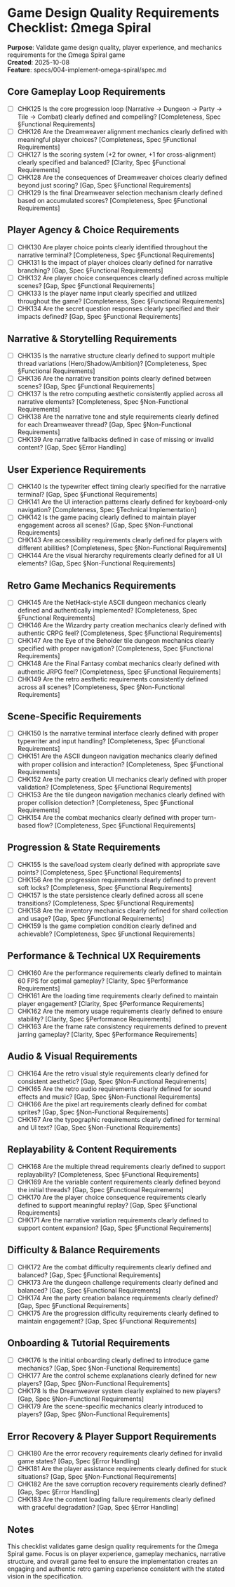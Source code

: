 # Game Design Quality Requirements Checklist: Ωmega Spiral

**Purpose**: Validate game design quality, player experience, and mechanics requirements for the Ωmega Spiral game  
**Created**: 2025-10-08  
**Feature**: specs/004-implement-omega-spiral/spec.md

## Core Gameplay Loop Requirements

- [ ] CHK125 Is the core progression loop (Narrative → Dungeon → Party → Tile → Combat) clearly defined and compelling? [Completeness, Spec §Functional Requirements]
- [ ] CHK126 Are the Dreamweaver alignment mechanics clearly defined with meaningful player choices? [Completeness, Spec §Functional Requirements]
- [ ] CHK127 Is the scoring system (+2 for owner, +1 for cross-alignment) clearly specified and balanced? [Clarity, Spec §Functional Requirements]
- [ ] CHK128 Are the consequences of Dreamweaver choices clearly defined beyond just scoring? [Gap, Spec §Functional Requirements]
- [ ] CHK129 Is the final Dreamweaver selection mechanism clearly defined based on accumulated scores? [Completeness, Spec §Functional Requirements]

## Player Agency & Choice Requirements

- [ ] CHK130 Are player choice points clearly identified throughout the narrative terminal? [Completeness, Spec §Functional Requirements]
- [ ] CHK131 Is the impact of player choices clearly defined for narrative branching? [Gap, Spec §Functional Requirements]
- [ ] CHK132 Are player choice consequences clearly defined across multiple scenes? [Gap, Spec §Functional Requirements]
- [ ] CHK133 Is the player name input clearly specified and utilized throughout the game? [Completeness, Spec §Functional Requirements]
- [ ] CHK134 Are the secret question responses clearly specified and their impacts defined? [Gap, Spec §Functional Requirements]

## Narrative & Storytelling Requirements

- [ ] CHK135 Is the narrative structure clearly defined to support multiple thread variations (Hero/Shadow/Ambition)? [Completeness, Spec §Functional Requirements]
- [ ] CHK136 Are the narrative transition points clearly defined between scenes? [Gap, Spec §Functional Requirements]
- [ ] CHK137 Is the retro computing aesthetic consistently applied across all narrative elements? [Completeness, Spec §Non-Functional Requirements]
- [ ] CHK138 Are the narrative tone and style requirements clearly defined for each Dreamweaver thread? [Gap, Spec §Non-Functional Requirements]
- [ ] CHK139 Are narrative fallbacks defined in case of missing or invalid content? [Gap, Spec §Error Handling]

## User Experience Requirements

- [ ] CHK140 Is the typewriter effect timing clearly specified for the narrative terminal? [Gap, Spec §Functional Requirements]
- [ ] CHK141 Are the UI interaction patterns clearly defined for keyboard-only navigation? [Completeness, Spec §Technical Implementation]
- [ ] CHK142 Is the game pacing clearly defined to maintain player engagement across all scenes? [Gap, Spec §Non-Functional Requirements]
- [ ] CHK143 Are accessibility requirements clearly defined for players with different abilities? [Completeness, Spec §Non-Functional Requirements]
- [ ] CHK144 Are the visual hierarchy requirements clearly defined for all UI elements? [Gap, Spec §Non-Functional Requirements]

## Retro Game Mechanics Requirements

- [ ] CHK145 Are the NetHack-style ASCII dungeon mechanics clearly defined and authentically implemented? [Completeness, Spec §Functional Requirements]
- [ ] CHK146 Are the Wizardry party creation mechanics clearly defined with authentic CRPG feel? [Completeness, Spec §Functional Requirements]
- [ ] CHK147 Are the Eye of the Beholder tile dungeon mechanics clearly specified with proper navigation? [Completeness, Spec §Functional Requirements]
- [ ] CHK148 Are the Final Fantasy combat mechanics clearly defined with authentic JRPG feel? [Completeness, Spec §Functional Requirements]
- [ ] CHK149 Are the retro aesthetic requirements consistently defined across all scenes? [Completeness, Spec §Non-Functional Requirements]

## Scene-Specific Requirements

- [ ] CHK150 Is the narrative terminal interface clearly defined with proper typewriter and input handling? [Completeness, Spec §Functional Requirements]
- [ ] CHK151 Are the ASCII dungeon navigation mechanics clearly defined with proper collision and interaction? [Completeness, Spec §Functional Requirements]
- [ ] CHK152 Are the party creation UI mechanics clearly defined with proper validation? [Completeness, Spec §Functional Requirements]
- [ ] CHK153 Are the tile dungeon navigation mechanics clearly defined with proper collision detection? [Completeness, Spec §Functional Requirements]
- [ ] CHK154 Are the combat mechanics clearly defined with proper turn-based flow? [Completeness, Spec §Functional Requirements]

## Progression & State Requirements

- [ ] CHK155 Is the save/load system clearly defined with appropriate save points? [Completeness, Spec §Functional Requirements]
- [ ] CHK156 Are the progression requirements clearly defined to prevent soft locks? [Completeness, Spec §Functional Requirements]
- [ ] CHK157 Is the state persistence clearly defined across all scene transitions? [Completeness, Spec §Functional Requirements]
- [ ] CHK158 Are the inventory mechanics clearly defined for shard collection and usage? [Gap, Spec §Functional Requirements]
- [ ] CHK159 Is the game completion condition clearly defined and achievable? [Completeness, Spec §Functional Requirements]

## Performance & Technical UX Requirements

- [ ] CHK160 Are the performance requirements clearly defined to maintain 60 FPS for optimal gameplay? [Clarity, Spec §Performance Requirements]
- [ ] CHK161 Are the loading time requirements clearly defined to maintain player engagement? [Clarity, Spec §Performance Requirements]
- [ ] CHK162 Are the memory usage requirements clearly defined to ensure stability? [Clarity, Spec §Performance Requirements]
- [ ] CHK163 Are the frame rate consistency requirements defined to prevent jarring gameplay? [Clarity, Spec §Performance Requirements]

## Audio & Visual Requirements

- [ ] CHK164 Are the retro visual style requirements clearly defined for consistent aesthetic? [Gap, Spec §Non-Functional Requirements]
- [ ] CHK165 Are the retro audio requirements clearly defined for sound effects and music? [Gap, Spec §Non-Functional Requirements]
- [ ] CHK166 Are the pixel art requirements clearly defined for combat sprites? [Gap, Spec §Non-Functional Requirements]
- [ ] CHK167 Are the typographic requirements clearly defined for terminal and UI text? [Gap, Spec §Non-Functional Requirements]

## Replayability & Content Requirements

- [ ] CHK168 Are the multiple thread requirements clearly defined to support replayability? [Completeness, Spec §Functional Requirements]
- [ ] CHK169 Are the variable content requirements clearly defined beyond the initial threads? [Gap, Spec §Functional Requirements]
- [ ] CHK170 Are the player choice consequence requirements clearly defined to support meaningful replay? [Gap, Spec §Functional Requirements]
- [ ] CHK171 Are the narrative variation requirements clearly defined to support content expansion? [Gap, Spec §Functional Requirements]

## Difficulty & Balance Requirements

- [ ] CHK172 Are the combat difficulty requirements clearly defined and balanced? [Gap, Spec §Functional Requirements]
- [ ] CHK173 Are the dungeon challenge requirements clearly defined and balanced? [Gap, Spec §Functional Requirements]
- [ ] CHK174 Are the party creation balance requirements clearly defined? [Gap, Spec §Functional Requirements]
- [ ] CHK175 Are the progression difficulty requirements clearly defined to maintain engagement? [Gap, Spec §Functional Requirements]

## Onboarding & Tutorial Requirements

- [ ] CHK176 Is the initial onboarding clearly defined to introduce game mechanics? [Gap, Spec §Non-Functional Requirements]
- [ ] CHK177 Are the control scheme explanations clearly defined for new players? [Gap, Spec §Non-Functional Requirements]
- [ ] CHK178 Is the Dreamweaver system clearly explained to new players? [Gap, Spec §Non-Functional Requirements]
- [ ] CHK179 Are the scene-specific mechanics clearly introduced to players? [Gap, Spec §Non-Functional Requirements]

## Error Recovery & Player Support Requirements

- [ ] CHK180 Are the error recovery requirements clearly defined for invalid game states? [Gap, Spec §Error Handling]
- [ ] CHK181 Are the player assistance requirements clearly defined for stuck situations? [Gap, Spec §Non-Functional Requirements]
- [ ] CHK182 Are the save corruption recovery requirements clearly defined? [Gap, Spec §Error Handling]
- [ ] CHK183 Are the content loading failure requirements clearly defined with graceful degradation? [Gap, Spec §Error Handling]

## Notes

This checklist validates game design quality requirements for the Ωmega Spiral game. Focus is on player experience, gameplay mechanics, narrative structure, and overall game feel to ensure the implementation creates an engaging and authentic retro gaming experience consistent with the stated vision in the specification.